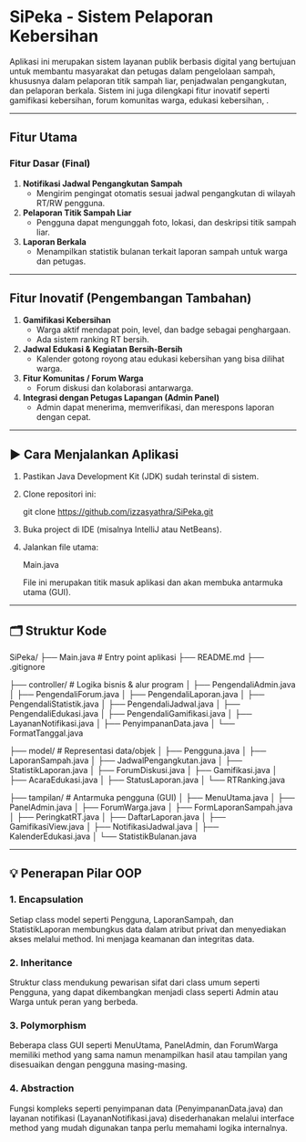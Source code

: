 # SiPeka - Sistem Pelaporan Kebersihan

Aplikasi ini merupakan sistem layanan publik berbasis digital yang bertujuan untuk membantu masyarakat dan petugas dalam pengelolaan sampah, khususnya dalam pelaporan titik sampah liar, penjadwalan pengangkutan, dan pelaporan berkala. Sistem ini juga dilengkapi fitur inovatif seperti gamifikasi kebersihan, forum komunitas warga, edukasi kebersihan, .

---

## Fitur Utama

### Fitur Dasar (Final)
1. **Notifikasi Jadwal Pengangkutan Sampah**
   - Mengirim pengingat otomatis sesuai jadwal pengangkutan di wilayah RT/RW pengguna.
2. **Pelaporan Titik Sampah Liar**
   - Pengguna dapat mengunggah foto, lokasi, dan deskripsi titik sampah liar.
3. **Laporan Berkala**
   - Menampilkan statistik bulanan terkait laporan sampah untuk warga dan petugas.

---

## Fitur Inovatif (Pengembangan Tambahan)
1. **Gamifikasi Kebersihan**
   - Warga aktif mendapat poin, level, dan badge sebagai penghargaan.
   - Ada sistem ranking RT bersih.
2. **Jadwal Edukasi & Kegiatan Bersih-Bersih**
   - Kalender gotong royong atau edukasi kebersihan yang bisa dilihat warga.
3. **Fitur Komunitas / Forum Warga**
   - Forum diskusi dan kolaborasi antarwarga.
4. **Integrasi dengan Petugas Lapangan (Admin Panel)**
   - Admin dapat menerima, memverifikasi, dan merespons laporan dengan cepat.
---

## ▶ Cara Menjalankan Aplikasi

1. Pastikan Java Development Kit (JDK) sudah terinstal di sistem.
2. Clone repositori ini:

   
   git clone https://github.com/izzasyathra/SiPeka.git
   
3. Buka project di IDE (misalnya IntelliJ atau NetBeans).
4. Jalankan file utama:

   
   Main.java
   

   File ini merupakan titik masuk aplikasi dan akan membuka antarmuka utama (GUI).

---

## 🗂 Struktur Kode


SiPeka/
├── Main.java                     # Entry point aplikasi
├── README.md
├── .gitignore

├── controller/                   # Logika bisnis & alur program
│   ├── PengendaliAdmin.java
│   ├── PengendaliForum.java
│   ├── PengendaliLaporan.java
│   ├── PengendaliStatistik.java
│   ├── PengendaliJadwal.java
│   ├── PengendaliEdukasi.java
│   ├── PengendaliGamifikasi.java
│   ├── LayananNotifikasi.java
│   ├── PenyimpananData.java
│   └── FormatTanggal.java

├── model/                        # Representasi data/objek
│   ├── Pengguna.java
│   ├── LaporanSampah.java
│   ├── JadwalPengangkutan.java
│   ├── StatistikLaporan.java
│   ├── ForumDiskusi.java
│   ├── Gamifikasi.java
│   ├── AcaraEdukasi.java
│   ├── StatusLaporan.java
│   └── RTRanking.java

├── tampilan/                     # Antarmuka pengguna (GUI)
│   ├── MenuUtama.java
│   ├── PanelAdmin.java
│   ├── ForumWarga.java
│   ├── FormLaporanSampah.java
│   ├── PeringkatRT.java
│   ├── DaftarLaporan.java
│   ├── GamifikasiView.java
│   ├── NotifikasiJadwal.java
│   ├── KalenderEdukasi.java
│   └── StatistikBulanan.java


---

## 💡 Penerapan Pilar OOP

### 1. Encapsulation

Setiap class model seperti Pengguna, LaporanSampah, dan StatistikLaporan membungkus data dalam atribut privat dan menyediakan akses melalui method. Ini menjaga keamanan dan integritas data.

### 2. Inheritance

Struktur class mendukung pewarisan sifat dari class umum seperti Pengguna, yang dapat dikembangkan menjadi class seperti Admin atau Warga untuk peran yang berbeda.

### 3. Polymorphism

Beberapa class GUI seperti MenuUtama, PanelAdmin, dan ForumWarga memiliki method yang sama namun menampilkan hasil atau tampilan yang disesuaikan dengan pengguna masing-masing.

### 4. Abstraction

Fungsi kompleks seperti penyimpanan data (PenyimpananData.java) dan layanan notifikasi (LayananNotifikasi.java) disederhanakan melalui interface method yang mudah digunakan tanpa perlu memahami logika internalnya.
